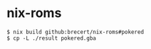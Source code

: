 # nix-roms

```console
$ nix build github:brecert/nix-roms#pokered
$ cp -L ./result pokered.gba
```
